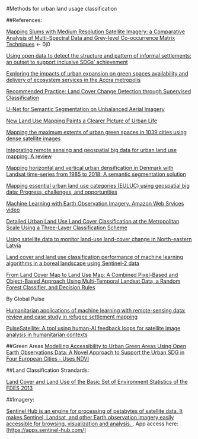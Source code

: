 
#Methods for urban land usage classification


##References:



[Mapping Slums with Medium Resolution Satellite Imagery: a Comparative Analysis of Multi-Spectral Data and Grey-level Co-occurrence Matrix Techniques](https://arxiv.org/abs/2106.11395) <- 0j0

[Using open data to detect the structure and pattern of informal settlements: an outset to support inclusive SDGs’ achievement](https://www.tandfonline.com/doi/full/10.1080/20964471.2021.1948178)

[Exploring the impacts of urban expansion on green spaces availability and delivery of ecosystem services in the Accra metropolis](https://www.sciencedirect.com/science/article/pii/S2667010021002626)

[Recommended Practice: Land Cover Change Detection through Supervised Classification](https://un-spider.org/advisory-support/recommended-practices/recommended-practice-land-cover-change)

[U-Net for Semantic Segmentation on Unbalanced Aerial Imagery](https://towardsdatascience.com/u-net-for-semantic-segmentation-on-unbalanced-aerial-imagery-3474fa1d3e56)

[New Land Use Mapping Paints a Clearer Picture of Urban Life](https://thecityfix.com/blog/new-land-use-mapping-paints-a-clearer-picture-of-urban-life/)

[Mapping the maximum extents of urban green spaces in 1039 cities using dense satellite images](https://iopscience.iop.org/article/10.1088/1748-9326/ac03dc)

[Integrating remote sensing and geospatial big data for urban land use mapping: A review](https://www.sciencedirect.com/science/article/pii/S030324342100221X)

[Mapping horizontal and vertical urban densification in Denmark with Landsat time-series from 1985 to 2018: A semantic segmentation solution](https://www.researchgate.net/publication/344327963_Mapping_horizontal_and_vertical_urban_densification_in_Denmark_with_Landsat_time-series_from_1985_to_2018_A_semantic_segmentation_solution)

[Mapping essential urban land use categories (EULUC) using geospatial big data: Progress, challenges, and opportunities](https://www.tandfonline.com/doi/full/10.1080/20964471.2021.1939243)

[Machine Learning with Earth Observation Imagery. Amazon Web Srvices video](https://youtu.be/G3IT8TZ4tP8)

[Detailed Urban Land Use Land Cover Classification at the Metropolitan Scale Using a Three-Layer Classification Scheme](https://www.mdpi.com/1424-8220/19/14/3120/htm)

[Using satellite data to monitor land-use land-cover change in North-eastern Latvia](https://springerplus.springeropen.com/articles/10.1186/2193-1801-3-61)

[Land cover and land use classification performance of machine learning algorithms in a boreal landscape using Sentinel-2 data](https://www.tandfonline.com/doi/full/10.1080/15481603.2019.1650447)

[From Land Cover Map to Land Use Map: A Combined Pixel-Based and Object-Based Approach Using Multi-Temporal Landsat Data, a Random Forest Classifier, and Decision Rules](https://www.mdpi.com/2072-4292/13/9/1700)

By Global Pulse

[Humanitarian applications of machine learning with remote-sensing data: review and case study in refugee settlement mapping](https://royalsocietypublishing.org/doi/full/10.1098/rsta.2017.0363)

[PulseSatellite: A tool using human-AI feedback loops for satellite image analysis in humanitarian contexts](https://github.com/jmmnn/urbanLandUse/blob/main/PulseSatellite_A_Tool_Using_Human-AI_Feedback_Loop.pdf)

##Green Areas
[Modelling Accessibility to Urban Green Areas Using Open Earth Observations Data: A Novel Approach to Support the Urban SDG in Four European Cities - Uses NDVI](https://www.mdpi.com/2072-4292/13/3/422/htm)

##Land Classification Strandards:

[Land Cover and Land Use of the Basic Set of Environment Statistics of the FDES 2013](https://unstats.un.org/unsd/environment/FDES/MS_1.2.1_2.3.1_Land%20Cover_Land%20Use.pdf)


##Imagery:

[Sentinel Hub is an engine for processing of petabytes of satellite data. It makes Sentinel, Landsat, and other Earth observation imagery easily accessible for browsing, visualization and analysis. ](https://www.sentinel-hub.com/). App access here: [https://apps.sentinel-hub.com/]

